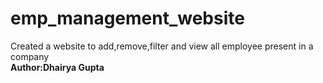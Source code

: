 # emp_management_website
Created a website to add,remove,filter and view all employee present in a company<br>
<b>Author:Dhairya Gupta</b>

